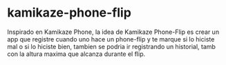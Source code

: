 # kamikaze-phone-flip
Inspirado en Kamikaze Phone, la idea de Kamikaze Phone-Flip es crear un app que registre cuando uno hace un phone-flip y te marque si lo hiciste mal o si lo hiciste bien, tambien se podria ir registrando un historial, tamb con la altura maxima que alcanza durante el flip.